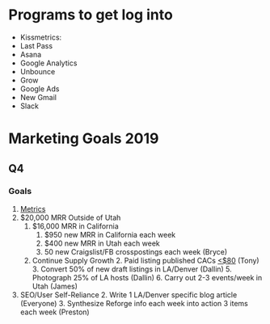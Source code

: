 <!-- TITLE: Marketing -->
<!-- SUBTITLE: New Employee Onboarding-->

# Programs to get log into
* Kissmetrics: 
* Last Pass
* Asana
* Google Analytics
* Unbounce
* Grow
* Google Ads
* New Gmail
* Slack

# Marketing Goals 2019
## Q4
### Goals
1. [Metrics](https://docs.google.com/spreadsheets/d/1_Ng81vuBuLqMuNmOHqQD3KZ8BQ6c35Bz7B7WxoR7DCg/edit#gid=150015692)
1. $20,000 MRR Outside of Utah
	1. $16,000 MRR in California 
		1. $950 new MRR in California each week
		2. $400 new MRR in Utah each week
		3. 50 new Craigslist/FB crosspostings each week (Bryce)
	1. Continue Supply Growth
		2. Paid listing published CACs [<$80](https://docs.google.com/spreadsheets/d/1_Ng81vuBuLqMuNmOHqQD3KZ8BQ6c35Bz7B7WxoR7DCg/edit#gid=1092385933) (Tony)
		3. Convert 50% of new draft listings in LA/Denver (Dallin)
		5. Photograph 25% of LA hosts (Dallin)
		6. Carry out 2-3 events/week in Utah (James)
1. SEO/User Self-Reliance
	2. 	Write 1 LA/Denver specific blog article (Everyone)
	3. 	Synthesize Reforge info each week into action 3 items each week (Preston)


